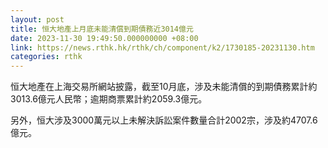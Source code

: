 ```yaml
---
layout: post
title: 恒大地產上月底未能清償到期債務近3014億元
date: 2023-11-30 19:49:50.000000000 +08:00
link: https://news.rthk.hk/rthk/ch/component/k2/1730185-20231130.htm
categories: rthk
---
```


恒大地產在上海交易所網站披露，截至10月底，涉及未能清償的到期債務累計約3013.6億元人民幣；逾期商票累計約2059.3億元。

另外，恒大涉及3000萬元以上未解決訴訟案件數量合計2002宗，涉及約4707.6億元。

